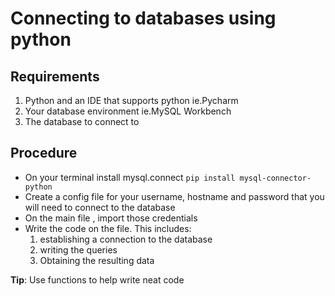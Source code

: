 # Connecting to databases using python
## Requirements
1. Python and an IDE that supports python ie.Pycharm
2. Your database environment ie.MySQL Workbench
3. The database to connect to

## Procedure
- On your terminal install mysql.connect
 ``pip install mysql-connector-python``
- Create a config file for your username, hostname and password that you will need to connect to the database
- On the main file , import those credentials
- Write the code on the file. This includes:
  1. establishing a connection to the database
  2. writing the queries
  3. Obtaining the resulting data




<a name="unique-anchor-name">**Tip**:</a>
Use functions to help write neat code







